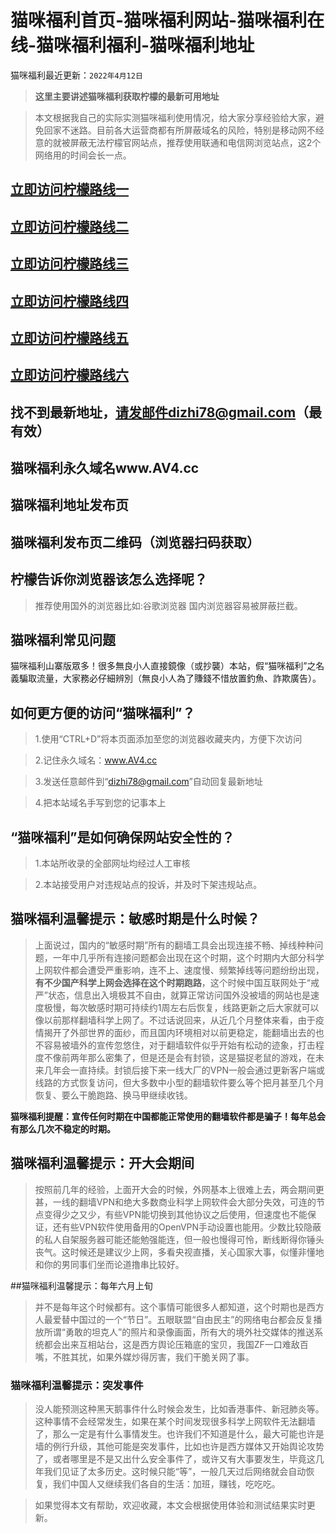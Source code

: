 ﻿# 猫咪福利首页-猫咪福利网站-猫咪福利在线-猫咪福利福利-猫咪福利地址

猫咪福利最近更新：`2022年4月12日`

>**这里主要讲述猫咪福利获取柠檬的最新可用地址**

>本文根据我自己的实际实测猫咪福利使用情况，给大家分享经验给大家，避免回家不迷路。目前各大运营商都有所屏蔽域名的风险，特别是移动网不经意的就被屏蔽无法柠檬官网站点，推荐使用联通和电信网浏览站点，这2个网络用的时间会长一点。


## <a rel="nofollow noopener" href="https://mmfl1.github.io/1.html" target="_blank">立即访问柠檬路线一</a>
## <a rel="nofollow noopener" href="https://mmfl1.github.io/1.html" target="_blank">立即访问柠檬路线二</a>
## <a rel="nofollow noopener" href="https://mmfl1.github.io/1.html" target="_blank">立即访问柠檬路线三</a>
## <a rel="nofollow noopener" href="https://mmfl1.github.io/1.html" target="_blank">立即访问柠檬路线四</a>
## <a rel="nofollow noopener" href="https://mmfl1.github.io/1.html" target="_blank">立即访问柠檬路线五</a>
## <a rel="nofollow noopener" href="https://mmfl1.github.io/1.html" target="_blank">立即访问柠檬路线六</a>

## 找不到最新地址，请发邮件dizhi78@gmail.com（最有效）
## 猫咪福利永久域名www.AV4.cc
## 猫咪福利地址发布页
## 猫咪福利发布页二维码（浏览器扫码获取）

## 柠檬告诉你浏览器该怎么选择呢？
>推荐使用国外的浏览器比如:谷歌浏览器  国内浏览器容易被屏蔽拦截。

## 猫咪福利常见问题

猫咪福利山寨版眾多！很多無良小人直接鏡像（或抄襲）本站，假“猫咪福利”之名義騙取流量，大家務必仔細辨別（無良小人為了賺錢不惜放置釣魚、詐欺廣告）。


## 如何更方便的访问“猫咪福利”？

>1.使用“CTRL+D”将本页面添加至您的浏览器收藏夹内，方便下次访问

>2.记住永久域名：www.AV4.cc 

>3.发送任意邮件到“dizhi78@gmail.com”自动回复最新地址 

>4.把本站域名手写到您的记事本上

## “猫咪福利”是如何确保网站安全性的？

>1.本站所收录的全部网址均经过人工审核 

>2.本站接受用户对违规站点的投诉，并及时下架违规站点。

## 猫咪福利温馨提示：敏感时期是什么时候？

>上面说过，国内的“敏感时期”所有的翻墙工具会出现连接不畅、掉线种种问题，一年中几乎所有连接问题都会出现在这个时期，这个时期内大部分科学上网软件都会遭受严重影响，连不上、速度慢、频繁掉线等问题纷纷出现，**有不少国产科学上网会选择在这个时期跑路**，这个时候中国互联网处于“戒严”状态，信息出入境极其不自由，就算正常访问国外没被墙的网站也是速度极慢，每次敏感时期可持续约1周左右后恢复，线路更新之后大家就可以像以前那样翻墙科学上网了。不过话说回来，从近几个月整体来看，由于疫情揭开了外部世界的面纱，而且国内环境相对以前更稳定，能翻墙出去的也不容易被墙外的宣传忽悠住，对于翻墙软件似乎开始有松动的迹象，打击程度不像前两年那么密集了，但是还是会有封锁，这是猫捉老鼠的游戏，在未来几年会一直持续。封锁后接下来一线大厂的VPN一般会通过更新客户端或线路的方式恢复访问，但大多数中小型的翻墙软件要么等个把月甚至几个月恢复、要么干脆跑路、换马甲继续收钱。

**猫咪福利提醒：宣传任何时期在中国都能正常使用的翻墙软件都是骗子！每年总会有那么几次不稳定的时期。**

## 猫咪福利温馨提示：开大会期间

>按照前几年的经验，上面开大会的时候，外网基本上很难上去，两会期间更甚，一线的翻墙VPN和绝大多数商业科学上网软件会大部分失效，可连的节点变得少之又少，有些VPN能切换到其他协议之后使用，但速度也不能保证，还有些VPN软件使用备用的OpenVPN手动设置也能用。少数比较隐蔽的私人自架服务器可能还能勉强能连，但一般也慢得可怜，断线断得你锤头丧气。这时候还是建议少上网，多看央视直播，关心国家大事，似懂非懂地和你的男同事们坐而论道撸串比较好。

##猫咪福利温馨提示：每年六月上旬

>并不是每年这个时候都有。这个事情可能很多人都知道，这个时期也是西方人最爱替中国过的一个“节日”。五眼联盟“自由民主”的网络电台都会反复播放所谓“勇敢的坦克人”的照片和录像画面，所有大的境外社交媒体的推送系统都会出来互相站台，这是西方舆论压箱底的宝贝，我国ZF一口难敌百嘴，不胜其扰，如果外媒炒得厉害，我们干脆关网了事。

### 猫咪福利温馨提示：突发事件

>没人能预测这种黑天鹅事件什么时候会发生，比如香港事件、新冠肺炎等。这种事情不会经常发生，如果在某个时间发现很多科学上网软件无法翻墙了，那么一定是有什么事情发生。也许我们不知道是什么，最大可能也许是墙的例行升级，其他可能是突发事件，比如也许是西方媒体又开始舆论攻势了，或者哪里是不是又出什么安全事件了，或许又有大事要发生，毕竟这几年我们见证了太多历史。这时候只能“等”，一般几天过后网络就会自动恢复，我们中国人又继续我们各自的生活：加班，赚钱，吃吃吃。


>如果觉得本文有帮助，欢迎收藏，本文会根据使用体验和测试结果实时更新。